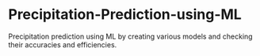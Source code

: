 # Precipitation-Prediction-using-ML
Precipitation prediction using ML by creating various models and checking their accuracies and efficiencies.
